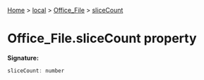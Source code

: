 [Home](./index) &gt; [local](local.md) &gt; [Office\_File](local.office_file.md) &gt; [sliceCount](local.office_file.slicecount.md)

# Office\_File.sliceCount property


**Signature:**
```javascript
sliceCount: number
```

